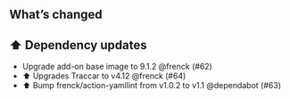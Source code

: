 ## What’s changed

## ⬆️ Dependency updates

- Upgrade add-on base image to 9.1.2 @frenck (#62)
- ⬆ Upgrades Traccar to v4.12 @frenck (#64)
- ⬆️ Bump frenck/action-yamllint from v1.0.2 to v1.1 @dependabot (#63)
